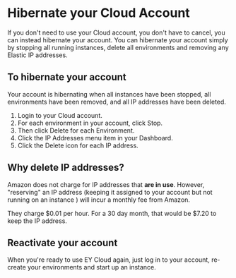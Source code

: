 # Hibernate your Cloud Account

If you don't need to use your Cloud account, you don't have to cancel, you can instead
hibernate your account. You can hibernate your account simply by stopping all running 
instances, delete all environments and removing any Elastic IP addresses.


## To hibernate your account
Your account is hibernating when all instances have been stopped, all environments have 
been removed, and all IP addresses have been deleted.

  1. Login to your Cloud account.
  2. For each environment in your account, click Stop.
  3. Then click Delete for each Environment.
  4. Click the IP Addresses menu item in your Dashboard.
  5. Click the Delete icon for each IP address.

## Why delete IP addresses?

Amazon does not charge for IP addresses that **are in use**. However, "reserving" an
IP address (keeping it assigned to your account but not running on an instance ) will incur
a monthly fee from Amazon.

They charge $0.01 per hour.  For a 30 day month, that would be $7.20 to keep the IP address.

## Reactivate your account

When you're ready to use EY Cloud again, just log in to your account, re-create your 
environments and start up an instance.
